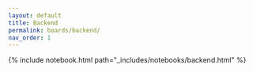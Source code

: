 ```yaml
---
layout: default
title: Backend
permalink: boards/backend/
nav_order: 1
---
```

{% include notebook.html path="_includes/notebooks/backend.html" %}